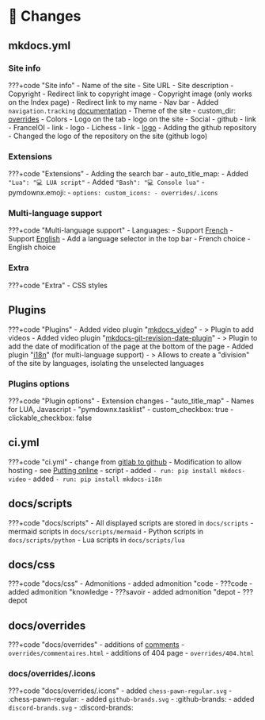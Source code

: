 # 🔨 Changes

## mkdocs.yml

### Site info

???+code "Site info"
    - Name of the site
    - Site URL
    - Site description
    - Copyright
        - Redirect link to copyright image
        - Copyright image (only works on the Index page)
        - Redirect link to my name
    - Nav bar
        - Added `navigation.tracking` [documentation](https://squidfunk.github.io/mkdocs-material/setup/setting-up-navigation/#anchor-tracking)
    - Theme of the site 
        - custom_dir: [overrides](modifications.en.md#docsoverrides)
        - Colors
        - Logo on the tab
        - logo on the site
    - Social
        - github
            - link
        - FranceIOI
            - link
            - logo
        - Lichess
            - link
            - [logo](https://fontawesome.com/icons/chess-pawn?s=solid)
    - Adding the github repository
        - Changed the logo of the repository on the site (github logo)

### Extensions
???+code "Extensions"
    - Adding the search bar
    - auto_title_map:
        - Added `"Lua": "💻 LUA script"`
        - Added `"Bash": "💻 Console lua"`
    - pymdownx.emoji:
        - 
    ```
    options:
        custom_icons:
        - overrides/.icons
    ```
        

### Multi-language support
???+code "Multi-language support"
    - Languages:
        - Support [French](index.md)
        - Support [English](index.en.md)
    - Add a language selector in the top bar
        - French choice
        - English choice

### Extra
???+code "Extra"
    - CSS styles

## Plugins

???+code "Plugins"
    - Added video plugin "[mkdocs_video](https://github.com/soulless-viewer/mkdocs-video)"
        - > Plugin to add videos
    - Added video plugin "[mkdocs-git-revision-date-plugin](https://github.com/zhaoterryy/mkdocs-git-revision-date-plugin)"
        - > Plugin to add the date of modification of the page at the bottom of the page
    - Added plugin "[i18n](https://pypi.org/project/mkdocs-i18n/)" (for multi-language support)
        - > Allows to create a "division" of the site by languages, isolating the unselected languages


### Plugins options

???+code "Plugin options"
    - Extension changes 
        - "auto_title_map"
            - Names for LUA, Javascript
        - "pymdownx.tasklist"
        - custom_checkbox: true
        - clickable_checkbox: false

## ci.yml

???+code "ci.yml"
    - change from [gitlab to github](https://squidfunk.github.io/mkdocs-material/publishing-your-site/#with-github-actions)
    - Modification to allow hosting
        - see [Putting online](mise_en_ligne.fr.md)
    - script
        - added `- run: pip install mkdocs-video`
        - added `- run: pip install mkdocs-i18n`

## docs/scripts

???+code "docs/scripts"
    - All displayed scripts are stored in `docs/scripts`
        - mermaid scripts in `docs/scripts/mermaid`
        - Python scripts in `docs/scripts/python`
        - Lua scripts in `docs/scripts/lua`

## docs/css

???+code "docs/css"
    - Admonitions
        - added admonition "code
            - ???code
        - added admonition "knowledge
            - ???savoir
        - added admonition "depot
            - ???depot

## docs/overrides

???+code "docs/overrides"
    - additions of [comments](https://squidfunk.github.io/mkdocs-material/setup/adding-a-comment-system/)
        - `overrides/commentaires.html`
    - additions of 404 page
        - `overrides/404.html`
    

### docs/overrides/.icons

???+code "docs/overrides/.icons"
    - added `chess-pawn-regular.svg`
        - :chess-pawn-regular:
    - added `github-brands.svg`
        - :github-brands:
    - added `discord-brands.svg`
        - :discord-brands: